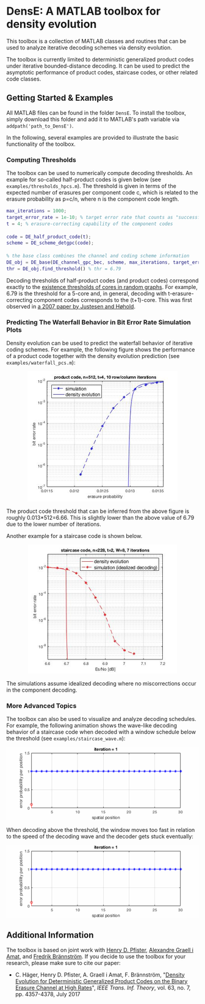 # DensE: A MATLAB toolbox for density evolution

This toolbox is a collection of MATLAB classes and routines that can
be used to analyze iterative decoding schemes via density evolution. 

The toolbox is currently limited to deterministic generalized product
codes under iterative bounded-distance decoding. It can be used to
predict the asymptotic performance of product codes, staircase codes,
or other related code classes. 

## Getting Started & Examples

All MATLAB files can be found in the folder `DensE`. To install the
toolbox, simply download this folder and add it to MATLAB's path
variable via `addpath('path_to_DensE')`. 

In the following, several examples are provided to illustrate the
basic functionality of the toolbox. 

### Computing Thresholds

The toolbox can be used to numerically compute decoding thresholds. An
example for so-called half-product codes is given below (see 
`examples/thresholds_hpcs.m`). The threshold is given in terms of the
expected number of erasures per component code c, which is related to
the erasure probability as p=c/n, where n is the component code length. 

```Matlab
max_iterations = 1000;
target_error_rate = 1e-10; % target error rate that counts as "successful decoding"
t = 4; % erasure-correcting capability of the component codes

code = DE_half_product_code(t); 
scheme = DE_scheme_detgpc(code);

% the base class combines the channel and coding scheme information
DE_obj = DE_base(DE_channel_gpc_bec, scheme, max_iterations, target_error_rate); 
thr = DE_obj.find_threshold() % thr = 6.79
```

Decoding thresholds of half-product codes (and product codes)
correspond exactly to the [existence thresholds of cores in random
graphs](https://www.sciencedirect.com/science/article/pii/S0095895696900362).
For example, 6.79 is the threshold for a 5-core and, in general,
decoding with t-erasure-correcting component codes corresponds to the
(t+1)-core. This was first observed in [a 2007 paper by Justesen and
Høhold](https://ieeexplore.ieee.org/abstract/document/4313069/). 

### Predicting The Waterfall Behavior in Bit Error Rate Simulation Plots

Density evolution can be used to predict the waterfall behavior of
iterative coding schemes. For example, the following figure shows the
performance of a product code together with the density evolution
prediction (see `examples/waterfall_pcs.m`):

<p align="center"> 
<img src="figures/waterfall_pc.jpg">
</p>

The product code threshold that can be inferred from the above figure
is roughly 0.013*512=6.66. This is slightly lower than the above value
of 6.79 due to the lower number of iterations. 

Another example for a staircase code is shown below. 

<p align="center"> 
<img src="figures/waterfall_staircase.jpg">
</p>

The simulations assume idealized decoding where no miscorrections
occur in the component decoding. 

### More Advanced Topics

The toolbox can also be used to visualize and analyze decoding
schedules. For example, the following animation shows the wave-like
decoding behavior of a staircase code when decoded with a window
schedule below the threshold (see `examples/staircase_wave.m`):

<p align="center"> 
<img src="figures/staircase_wave1.gif">
</p>

When decoding above the threshold, the window moves too fast in
relation to the speed of the decoding wave and the decoder gets stuck
eventually: 

<p align="center"> 
<img src="figures/staircase_wave2.gif">
</p>

## Additional Information

The toolbox is based on joint work with [Henry D.
Pfister](http://pfister.ee.duke.edu), [Alexandre Graell i
Amat](https://sites.google.com/site/agraellamat/), and [Fredrik
Brännström](https://www.chalmers.se/en/staff/Pages/fredrik-brannstrom.aspx).
If you decide to use the toolbox for your research, please make sure
to cite our paper:

* C. Häger, Henry D. Pfister, A. Graell i Amat, F.
Brännström, "[Density Evolution for Deterministic
Generalized Product Codes on the Binary Erasure Channel at High
Rates](http://arxiv.org/pdf/1512.00433v2.pdf)", *IEEE Trans. Inf.
Theory*, vol. 63, no. 7, pp. 4357-4378, July 2017


